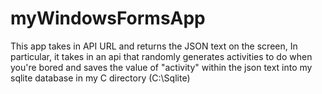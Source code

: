 # myWindowsFormsApp
This app takes in API URL and returns the JSON text on the screen, In particular, it takes in an api that randomly generates activities to do when you're bored and saves the value of "activity" within the json text into my sqlite database in my C directory (C:\Sqlite)
